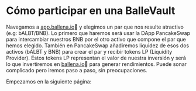 # Cómo participar en una BalleVault

Navegamos a [app.ballena.io](https://app.ballena.io/)🐋 y elegimos un par que nos resulte atractivo \(e.g: bALBT/BNB\). Lo primero que haremos será usar la DApp PancakeSwap para intercambiar nuestros BNB por el otro activo que compone el par que hemos elegido. También en PancakeSwap añadiremos liquidez de esos dos activos \(bALBT y BNB\) para crear el par y recibir tokens LP \(Liquidity Provider\). Estos tokens LP representan el valor de nuestra inversión y será lo que invertiremos en [ballena.io](https://ballena.io/)🐋 para generar rendimientos. Puede sonar complicado pero iremos paso a paso, sin preocupaciones.

  


Empezamos en la siguiente página:

